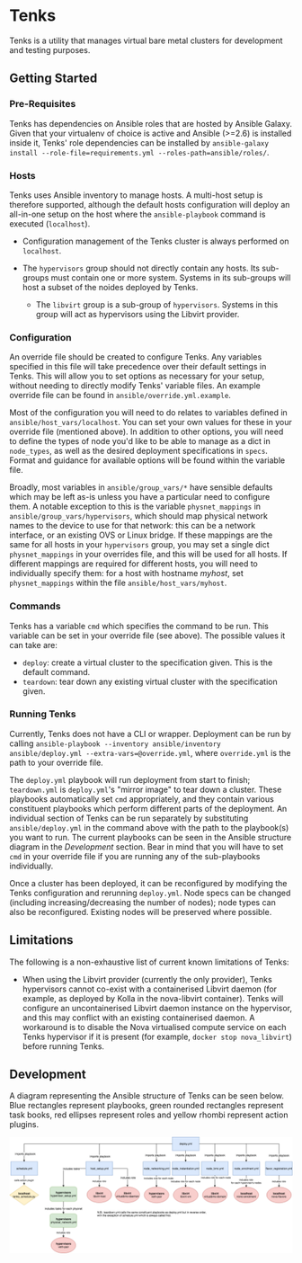 # Tenks

Tenks is a utility that manages virtual bare metal clusters for development and
testing purposes.

## Getting Started

### Pre-Requisites

Tenks has dependencies on Ansible roles that are hosted by Ansible Galaxy.
Given that your virtualenv of choice is active and Ansible (>=2.6) is
installed inside it, Tenks' role dependencies can be installed by
`ansible-galaxy install --role-file=requirements.yml
--roles-path=ansible/roles/`.

### Hosts

Tenks uses Ansible inventory to manage hosts. A multi-host setup is therefore
supported, although the default hosts configuration will deploy an all-in-one
setup on the host where the `ansible-playbook` command is executed
(`localhost`).

* Configuration management of the Tenks cluster is always performed on
  `localhost`.
* The `hypervisors` group should not directly contain any hosts. Its sub-groups
  must contain one or more system. Systems in its sub-groups will host a subset
  of the noides deployed by Tenks.

    * The `libvirt` group is a sub-group of `hypervisors`. Systems in this
      group will act as hypervisors using the Libvirt provider.

### Configuration

An override file should be created to configure Tenks. Any variables specified
in this file will take precedence over their default settings in Tenks. This
will allow you to set options as necessary for your setup, without needing to
directly modify Tenks' variable files. An example override file can be found
in `ansible/override.yml.example`.

Most of the configuration you will need to do relates to variables defined in
`ansible/host_vars/localhost`. You can set your own values for these in your
override file (mentioned above). In addition to other options, you will need to
define the types of node you'd like to be able to manage as a dict in
`node_types`, as well as the desired deployment specifications in `specs`.
Format and guidance for available options will be found within the variable
file.

Broadly, most variables in `ansible/group_vars/*` have sensible defaults which
may be left as-is unless you have a particular need to configure them. A
notable exception to this is the variable `physnet_mappings` in
`ansible/group_vars/hypervisors`, which should map physical network names to
the device to use for that network: this can be a network interface, or an
existing OVS or Linux bridge. If these mappings are the same for all hosts in
your `hypervisors` group, you may set a single dict `physnet_mappings` in your
overrides file, and this will be used for all hosts. If different mappings are
required for different hosts, you will need to individually specify them: for a
host with hostname *myhost*, set `physnet_mappings` within the file
`ansible/host_vars/myhost`.

### Commands

Tenks has a variable `cmd` which specifies the command to be run. This variable
can be set in your override file (see above). The possible values it can take
are:

* `deploy`: create a virtual cluster to the specification given. This is the
  default command.
* `teardown`: tear down any existing virtual cluster with the specification
  given.

### Running Tenks

Currently, Tenks does not have a CLI or wrapper. Deployment can be run by
calling `ansible-playbook --inventory ansible/inventory ansible/deploy.yml
--extra-vars=@override.yml`, where `override.yml` is the path to your override
file.

The `deploy.yml` playbook will run deployment from start to finish;
`teardown.yml` is `deploy.yml`'s "mirror image" to tear down a cluster. These
playbooks automatically set `cmd` appropriately, and they contain various
constituent playbooks which perform different parts of the deployment. An
individual section of Tenks can be run separately by substituting
`ansible/deploy.yml` in the command above with the path to the playbook(s) you
want to run. The current playbooks can be seen in the Ansible structure diagram
in the *Development* section. Bear in mind that you will have to set `cmd` in
your override file if you are running any of the sub-playbooks individually.

Once a cluster has been deployed, it can be reconfigured by modifying the Tenks
configuration and rerunning `deploy.yml`. Node specs can be changed (including
increasing/decreasing the number of nodes); node types can also be
reconfigured. Existing nodes will be preserved where possible.

## Limitations

The following is a non-exhaustive list of current known limitations of Tenks:

* When using the Libvirt provider (currently the only provider), Tenks
  hypervisors cannot co-exist with a containerised Libvirt daemon (for example,
  as deployed by Kolla in the nova-libvirt container). Tenks will configure an
  uncontainerised Libvirt daemon instance on the hypervisor, and this may
  conflict with an existing containerised daemon. A workaround is to disable
  the Nova virtualised compute service on each Tenks hypervisor if it is
  present (for example, `docker stop nova_libvirt`) before running Tenks.

## Development

A diagram representing the Ansible structure of Tenks can be seen below. Blue
rectangles represent playbooks, green rounded rectangles represent task books,
red ellipses represent roles and yellow rhombi represent action plugins.

<!---
This diagram will need to be updated when the Ansible structure changes. The
original draw.io diagram can be found below. The link below contains the
diagram's XML which can be imported into draw.io and edited, then a new PNG
artifact can be produced.

https://drive.google.com/file/d/1MlmaTvJ2BPkhrOCLin4GPH265JDJqD1E/view?usp=sharing
-->

![Tenks Ansible structure](assets/tenks_ansible_structure.png)
